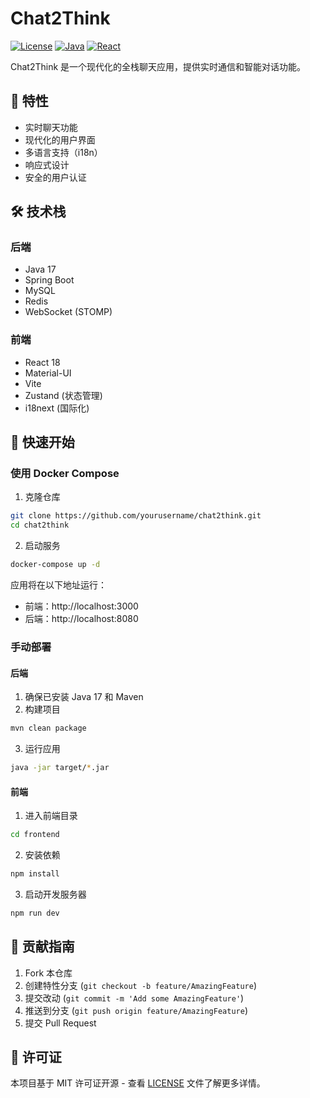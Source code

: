 # Chat2Think

[![License](https://img.shields.io/badge/license-MIT-blue.svg)](LICENSE)
[![Java](https://img.shields.io/badge/Java-17-orange.svg)](https://www.oracle.com/java/)
[![React](https://img.shields.io/badge/React-18-blue.svg)](https://reactjs.org/)

Chat2Think 是一个现代化的全栈聊天应用，提供实时通信和智能对话功能。

## 🌟 特性

- 实时聊天功能
- 现代化的用户界面
- 多语言支持（i18n）
- 响应式设计
- 安全的用户认证

## 🛠 技术栈

### 后端
- Java 17
- Spring Boot
- MySQL
- Redis
- WebSocket (STOMP)

### 前端
- React 18
- Material-UI
- Vite
- Zustand (状态管理)
- i18next (国际化)

## 🚀 快速开始

### 使用 Docker Compose

1. 克隆仓库
```bash
git clone https://github.com/yourusername/chat2think.git
cd chat2think
```

2. 启动服务
```bash
docker-compose up -d
```

应用将在以下地址运行：
- 前端：http://localhost:3000
- 后端：http://localhost:8080

### 手动部署

#### 后端
1. 确保已安装 Java 17 和 Maven
2. 构建项目
```bash
mvn clean package
```
3. 运行应用
```bash
java -jar target/*.jar
```

#### 前端
1. 进入前端目录
```bash
cd frontend
```
2. 安装依赖
```bash
npm install
```
3. 启动开发服务器
```bash
npm run dev
```

## 📝 贡献指南

1. Fork 本仓库
2. 创建特性分支 (`git checkout -b feature/AmazingFeature`)
3. 提交改动 (`git commit -m 'Add some AmazingFeature'`)
4. 推送到分支 (`git push origin feature/AmazingFeature`)
5. 提交 Pull Request

## 📄 许可证

本项目基于 MIT 许可证开源 - 查看 [LICENSE](LICENSE) 文件了解更多详情。